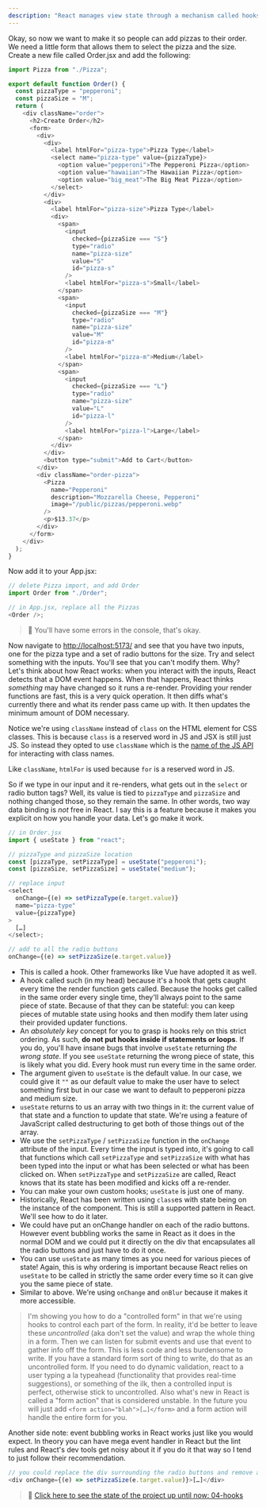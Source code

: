 ```yaml
---
description: "React manages view state through a mechanism called hooks. Brian teaches you how to use them as you build components."
---
```


Okay, so now we want to make it so people can add pizzas to their order. We need a little form that allows them to select the pizza and the size. Create a new file called Order.jsx and add the following:

```javascript
import Pizza from "./Pizza";

export default function Order() {
  const pizzaType = "pepperoni";
  const pizzaSize = "M";
  return (
    <div className="order">
      <h2>Create Order</h2>
      <form>
        <div>
          <div>
            <label htmlFor="pizza-type">Pizza Type</label>
            <select name="pizza-type" value={pizzaType}>
              <option value="pepperoni">The Pepperoni Pizza</option>
              <option value="hawaiian">The Hawaiian Pizza</option>
              <option value="big_meat">The Big Meat Pizza</option>
            </select>
          </div>
          <div>
            <label htmlFor="pizza-size">Pizza Type</label>
            <div>
              <span>
                <input
                  checked={pizzaSize === "S"}
                  type="radio"
                  name="pizza-size"
                  value="S"
                  id="pizza-s"
                />
                <label htmlFor="pizza-s">Small</label>
              </span>
              <span>
                <input
                  checked={pizzaSize === "M"}
                  type="radio"
                  name="pizza-size"
                  value="M"
                  id="pizza-m"
                />
                <label htmlFor="pizza-m">Medium</label>
              </span>
              <span>
                <input
                  checked={pizzaSize === "L"}
                  type="radio"
                  name="pizza-size"
                  value="L"
                  id="pizza-l"
                />
                <label htmlFor="pizza-l">Large</label>
              </span>
            </div>
          </div>
          <button type="submit">Add to Cart</button>
        </div>
        <div className="order-pizza">
          <Pizza
            name="Pepperoni"
            description="Mozzarella Cheese, Pepperoni"
            image="/public/pizzas/pepperoni.webp"
          />
          <p>$13.37</p>
        </div>
      </form>
    </div>
  );
}
```

Now add it to your App.jsx:

```javascript
// delete Pizza import, and add Order
import Order from "./Order";

// in App.jsx, replace all the Pizzas
<Order />;
```

> 🚨 You'll have some errors in the console, that's okay.

Now navigate to [http://localhost:5173/]() and see that you have two inputs, one for the pizza type and a set of radio buttons for the size. Try and select something with the inputs. You'll see that you can't modify them. Why? Let's think about how React works: when you interact with the inputs, React detects that a DOM event happens. When that happens, React thinks _something_ may have changed so it runs a re-render. Providing your render functions are fast, this is a very quick operation. It then diffs what's currently there and what its render pass came up with. It then updates the minimum amount of DOM necessary.

Notice we're using `className` instead of `class` on the HTML element for CSS classes. This is because `class` is a reserved word in JS and JSX is still just JS. So instead they opted to use `className` which is the [name of the JS API][js-api] for interacting with class names.

Like `className`, `htmlFor` is used because `for` is a reserved word in JS.

So if we type in our input and it re-renders, what gets out in the `select` or radio button tags? Well, its value is tied to `pizzaType` and `pizzaSize` and nothing changed those, so they remain the same. In other words, two way data binding is _not_ free in React. I say this is a feature because it makes you explicit on how you handle your data. Let's go make it work.

```javascript
// in Order.jsx
import { useState } from "react";

// pizzaType and pizzaSize location
const [pizzaType, setPizzaType] = useState("pepperoni");
const [pizzaSize, setPizzaSize] = useState("medium");

// replace input
<select
  onChange={(e) => setPizzaType(e.target.value)}
  name="pizza-type"
  value={pizzaType}
>
  […]
</select>;

// add to all the radio buttons
onChange={(e) => setPizzaSize(e.target.value)}
```

- This is called a hook. Other frameworks like Vue have adopted it as well.
- A hook called such (in my head) because it's a hook that gets caught every time the render function gets called. Because the hooks get called in the same order every single time, they'll always point to the same piece of state. Because of that they can be stateful: you can keep pieces of mutable state using hooks and then modify them later using their provided updater functions.
- An _absolutely key_ concept for you to grasp is hooks rely on this strict ordering. As such, **do not put hooks inside if statements or loops**. If you do, you'll have insane bugs that involve `useState` returning _the wrong state_. If you see `useState` returning the wrong piece of state, this is likely what you did. Every hook must run every time in the same order.
- The argument given to `useState` is the default value. In our case, we could give it `""` as our default value to make the user have to select something first but in our case we want to default to pepperoni pizza and medium size.
- `useState` returns to us an array with two things in it: the current value of that state and a function to update that state. We're using a feature of JavaScript called destructuring to get both of those things out of the array.
- We use the `setPizzaType` / `setPizzaSize` function in the `onChange` attribute of the input. Every time the input is typed into, it's going to call that functions which call `setPizzaType` and `setPizzaSize` with what has been typed into the input or what has been selected or what has been clicked on. When `setPizzaType` and `setPizzaSize` are called, React knows that its state has been modified and kicks off a re-render.
- You can make your own custom hooks; `useState` is just one of many.
- Historically, React has been written using `class`es with state being on the instance of the component. This is still a supported pattern in React. We'll see how to do it later.
- We could have put an onChange handler on each of the radio buttons. However event bubbling works the same in React as it does in the normal DOM and we could put it directly on the div that encapsulates all the radio buttons and just have to do it once.
- You can use `useState` as many times as you need for various pieces of state! Again, this is why ordering is important because React relies on `useState` to be called in strictly the same order every time so it can give you the same piece of state.
- Similar to above. We're using `onChange` and `onBlur` because it makes it more accessible.

> I'm showing you how to do a "controlled form" in that we're using hooks to control each part of the form. In reality, it'd be better to leave these _uncontrolled_ (aka don't set the value) and wrap the whole thing in a form. Then we can listen for submit events and use that event to gather info off the form. This is less code and less burdensome to write. If you have a standard form sort of thing to write, do that as an uncontrolled form. If you need to do dynamic validation, react to a user typing a la typeahead (functionality that provides real-time suggestions), or something of the ilk, then a controlled input is perfect, otherwise stick to uncontrolled.
> Also what's new in React is called a "form action" that is considered unstable. In the future you will just add `<form action="blah">[…]</form>` and a form action will handle the entire form for you.

Another side note: event bubbling works in React works just like you would expect. In theory you can have mega event handler in React but the lint rules and React's dev tools get noisy about it if you do it that way so I tend to just follow their recommendation.

```javascript
// you could replace the div surrounding the radio buttons and remove all the onChange handlers
<div onChange={(e) => setPizzaSize(e.target.value)}>[…]</div>
```

> 🏁 [Click here to see the state of the project up until now: 04-hooks][step]

[babel]: https://babeljs.io/
[step]: https://github.com/btholt/citr-v8-project/tree/master/04-hooks
[js-api]: https://developer.mozilla.org/en-US/docs/Web/API/Element/className
